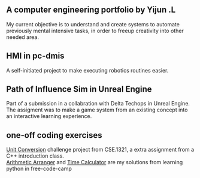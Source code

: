 ## A computer engineering portfolio by Yijun .L  
My current objective is to understand and create systems to automate previously mental intensive tasks, in order to freeup creativity into other needed area.  
## HMI in pc-dmis
A self-initiated project to make executing robotics routines easier.
## Path of Influence Sim in Unreal Engine
Part of a submission in a collabration with Delta Techops in Unreal Engine. The assigment was to make a game system from an existing concept into an interactive learning experience.
## one-off coding exercises  
[Unit Conversion](https://github.com/ElkJug/CSE1321.ChallengeProject) challenge project from CSE.1321, a extra assignment from a C++ introduction class.  
[Arithmetic Arranger](https://github.com/ElkJug/freecodecamp-projects/blob/main/scientific-computing-with-python/ArithmeticFormatter/arithmetic_arranger.py) and [Time Calculator](https://github.com/ElkJug/freecodecamp-projects/blob/main/scientific-computing-with-python/time_calculator/time_calculator.py) are my solutions from learning python in free-code-camp
